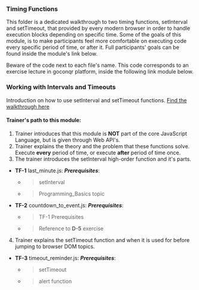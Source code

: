 ### Timing Functions

This folder is a dedicated walkthrough to two timing functions, setInterval and setTimeout, that provided by every modern browser in order to handle execution blocks depending on specific time. Some of the goals of this module, is to make participants feel more comfortable on executing code every specific period of time, or after it. Full participants' goals can be found inside the module's link below.

Beware of the code next to each file's name. This code corresponds to an exercise lecture in goconqr
platform, inside the following link module below.

### Working with Intervals and Timeouts

Introduction on how to use setInterval and setTimeout functions. [Find the walkthrough here](https://www.goconqr.com/c/62211-js-timing-functions/course_modules/93097-course-s-objectives?)

#### Trainer's path to this module:

1. Trainer introduces that this module is **NOT** part of the core JavaScript Language, but is given through Web API's.
2. Trainer explains the theory and the problem that these functions solve. Execute **every** period of time, or execute **after** period of time once.
3. The trainer introduces the setInterval high-order function and it's parts.
* **TF-1** last_minute.js: **_Prerequisites_**:
  * >setInterval
  * >Programming_Basics topic
* **TF-2** countdown_to_event.js: **_Prerequisites_**:
  * >TF-1 Prerequisites
  * >Reference to **D-5** exercise
4. Trainer explains the setTimeout function and when it is used for before jumping to browser DOM topics.
* **TF-3** timeout_reminder.js: **_Prerequisites_**:
  * >setTimeout
  * >alert function
